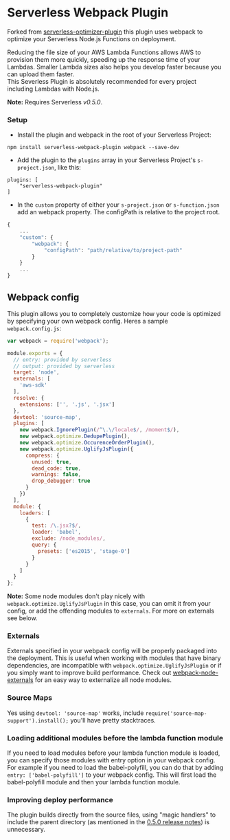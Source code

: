Serverless Webpack Plugin
=============================

Forked from [serverless-optimizer-plugin](https://github.com/serverless/serverless-optimizer-plugin) this plugin uses 
webpack to optimize your Serverless Node.js Functions on deployment.

Reducing the file size of your AWS Lambda Functions allows AWS to provision them more quickly, speeding up the response 
time of your Lambdas.  Smaller Lambda sizes also helps you develop faster because you can upload them faster.  
This Severless Plugin is absolutely recommended for every project including Lambdas with Node.js.

**Note:** Requires Serverless *v0.5.0*.

### Setup

* Install the plugin and webpack in the root of your Serverless Project:
```
npm install serverless-webpack-plugin webpack --save-dev
```

* Add the plugin to the `plugins` array in your Serverless Project's `s-project.json`, like this:

```
plugins: [
    "serverless-webpack-plugin"
]
```

* In the `custom` property of either your `s-project.json` or `s-function.json` add an webpack property. The configPath is relative to the project root.

```javascript
{
    ...
    "custom": {
        "webpack": {
            "configPath": "path/relative/to/project-path"
        }
    }
    ...
}

```


## Webpack config
This plugin allows you to completely customize how your code is optimized by specifying your own webpack config. Heres a sample `webpack.config.js`:

```javascript
var webpack = require('webpack');

module.exports = {
  // entry: provided by serverless
  // output: provided by serverless
  target: 'node',
  externals: [
    'aws-sdk'
  ],
  resolve: {
    extensions: ['', '.js', '.jsx']
  },
  devtool: 'source-map',
  plugins: [
    new webpack.IgnorePlugin(/^\.\/locale$/, /moment$/),
    new webpack.optimize.DedupePlugin(),
    new webpack.optimize.OccurenceOrderPlugin(),
    new webpack.optimize.UglifyJsPlugin({
      compress: {
        unused: true,
        dead_code: true,
        warnings: false,
        drop_debugger: true
      }
    })
  ],
  module: {
    loaders: [
      {
        test: /\.jsx?$/,
        loader: 'babel',
        exclude: /node_modules/,
        query: {
          presets: ['es2015', 'stage-0']
        }
      }
    ]
  }
};
```
**Note:** Some node modules don't play nicely with `webpack.optimize.UglifyJsPlugin` in this case, you can omit it from 
your config, or add the offending modules to `externals`. For more on externals see below.  

### Externals
Externals specified in your webpack config will be properly packaged into the deployment. 
This is useful when working with modules that have binary dependencies, are incompatible with `webpack.optimize.UglifyJsPlugin` 
or if you simply want to improve build performance. Check out [webpack-node-externals](https://github.com/liady/webpack-node-externals) 
for an easy way to externalize all node modules.

### Source Maps
Yes using `devtool: 'source-map'` works, include `require('source-map-support').install();` you'll have pretty stacktraces.

### Loading additional modules before the lambda function module
If you need to load modules before your lambda function module is loaded,
you can specify those modules with entry option in your webpack config.
For example if you need to load the babel-polyfill, you can do that
by adding `entry: ['babel-polyfill']` to your webpack config.
This will first load the babel-polyfill module and then your lambda function module.
 
### Improving deploy performance
  
The plugin builds directly from the source files, using "magic handlers" to include the parent directory (as mentioned in 
the [0.5.0 release notes](https://github.com/serverless/serverless/releases/tag/v0.5.0)) is unnecessary. 

